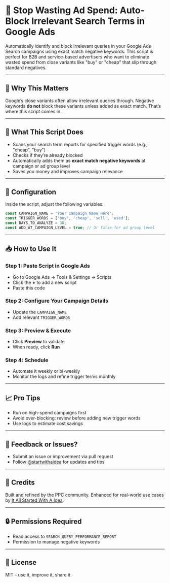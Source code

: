 # 🛑 Stop Wasting Ad Spend: Auto-Block Irrelevant Search Terms in Google Ads

Automatically identify and block irrelevant queries in your Google Ads Search campaigns using exact match negative keywords. This script is perfect for B2B and service-based advertisers who want to eliminate wasted spend from close variants like "buy" or "cheap" that slip through standard negatives.

---

## 📌 Why This Matters
Google’s close variants often allow irrelevant queries through. Negative keywords **do not** block these variants unless added as exact match. That’s where this script comes in.

---

## 🚀 What This Script Does
- Scans your search term reports for specified trigger words (e.g., "cheap", "buy")
- Checks if they’re already blocked
- Automatically adds them as **exact match negative keywords** at campaign or ad group level
- Saves you money and improves campaign relevance

---

## 🔧 Configuration
Inside the script, adjust the following variables:

```javascript
const CAMPAIGN_NAME = 'Your Campaign Name Here';
const TRIGGER_WORDS = ['buy', 'cheap', 'sell', 'used'];
const DAYS_TO_ANALYZE = 30;
const ADD_AT_CAMPAIGN_LEVEL = true; // Or false for ad group level
```

---

## 📥 How to Use It

### Step 1: Paste Script in Google Ads
- Go to Google Ads → Tools & Settings → Scripts
- Click the **+** to add a new script
- Paste this code

### Step 2: Configure Your Campaign Details
- Update the `CAMPAIGN_NAME`
- Add relevant `TRIGGER_WORDS`

### Step 3: Preview & Execute
- Click **Preview** to validate
- When ready, click **Run**

### Step 4: Schedule
- Automate it weekly or bi-weekly
- Monitor the logs and refine trigger terms monthly

---

## 📈 Pro Tips
- Run on high-spend campaigns first
- Avoid over-blocking: review before adding new trigger words
- Use logs to estimate cost savings

---

## 💬 Feedback or Issues?
- Submit an issue or improvement via pull request
- Follow [@startwithaidea](https://www.reddit.com/user/startwithaidea) for updates and tips

---

## 🧠 Credits
Built and refined by the PPC community. Enhanced for real-world use cases by [It All Started With A Idea](https://itallstartedwithaidea.com).

---

## 🔒 Permissions Required
- Read access to `SEARCH_QUERY_PERFORMANCE_REPORT`
- Permission to manage negative keywords

---

## 📜 License
MIT – use it, improve it, share it.
